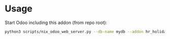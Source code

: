 # Usage

Start Odoo including this addon (from repo root):

```bash
python3 scripts/nix_odoo_web_server.py --db-name mydb --addon hr_holidays_public_city
```
